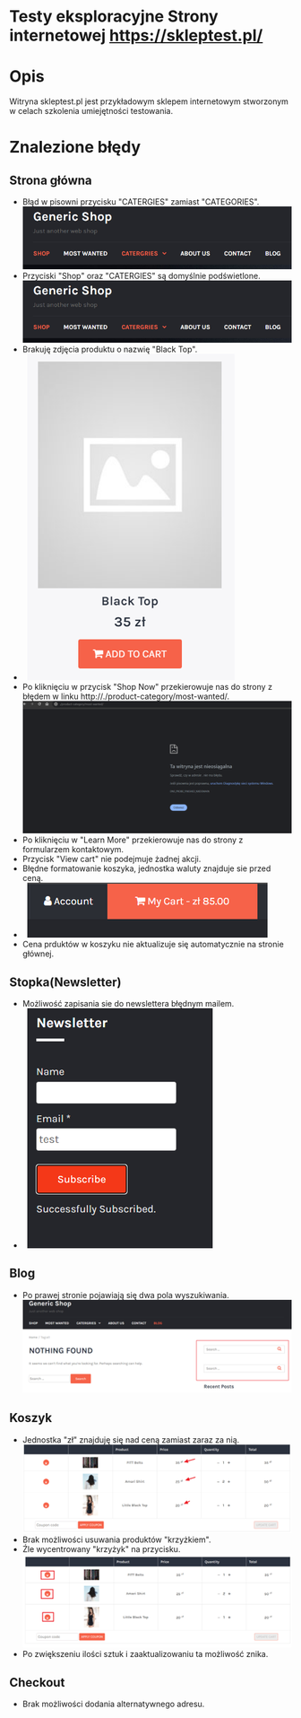 # Testy eksploracyjne Strony internetowej https://skleptest.pl/

# Opis
Witryna skleptest.pl jest przykładowym sklepem internetowym stworzonym w celach szkolenia umiejętności testowania.


# Znalezione błędy

## Strona główna
- Błąd w pisowni przycisku "CATERGIES" zamiast "CATEGORIES".
![tu powinien być obrazek](https://github.com/jeremiaszskoczylas/portfolio/blob/main/skleptest.pl/images/podswietlanie.png?raw=true "błąd w pisowni")
- Przyciski "Shop" oraz "CATERGIES" są domyślnie podświetlone.
![tu powinien być obrazek](https://github.com/jeremiaszskoczylas/portfolio/blob/main/skleptest.pl/images/podswietlanie.png?raw=true "błąd w stylistyczny")
- Brakuję zdjęcia produktu o nazwię "Black Top".
- $~$
![tu powinien być obrazek](https://github.com/jeremiaszskoczylas/portfolio/blob/main/skleptest.pl/images/brak_zdjecia.png?raw=true "błąd braku zdjęcia")
- Po kliknięciu w przycisk "Shop Now" przekierowuje nas do strony z błędem w linku http://./product-category/most-wanted/.
![tu powinien być obrazek](https://github.com/jeremiaszskoczylas/portfolio/blob/main/skleptest.pl/images/blad_strony.png?raw=true "błąd w linku")
- Po kliknięciu w "Learn More" przekierowuje nas do strony z formularzem kontaktowym.
- Przycisk "View cart" nie podejmuje żadnej akcji.
- Błędne formatowanie koszyka, jednostka waluty znajduje sie przed ceną.
- $~$
![tu powinien być obrazek](https://github.com/jeremiaszskoczylas/portfolio/blob/main/skleptest.pl/images/koszyk_formatowanie.png?raw=true "błąd formatowania")
- Cena prduktów w koszyku nie aktualizuje się automatycznie na stronie głównej.

## Stopka(Newsletter)
- Możliwość zapisania sie do newslettera błędnym mailem.
- $~$
![tu powinien być obrazek](https://github.com/jeremiaszskoczylas/portfolio/blob/main/skleptest.pl/images/newsletter.png?raw=true "błąd walidacji")
## Blog
- Po prawej stronie pojawiają się dwa pola wyszukiwania.
![tu powinien być obrazek](https://github.com/jeremiaszskoczylas/portfolio/blob/main/skleptest.pl/images/2_wyszukiwarki.png?raw=true "błąd stylistyczny")
## Koszyk
- Jednostka "zł" znajduję się nad ceną zamiast zaraz za nią.
![tu powinien być obrazek](https://github.com/jeremiaszskoczylas/portfolio/blob/main/skleptest.pl/images/koszyk_cena.png?raw=true "błąd stylistyczny")
- Brak możliwości usuwania produktów "krzyżkiem".
- Źle wycentrowany "krzyżyk" na przycisku.
![tu powinien być obrazek](https://github.com/jeremiaszskoczylas/portfolio/blob/main/skleptest.pl/images/koszyk_krzyzyki.png?raw=true "błąd stylistyczny")
- Po zwiększeniu ilości sztuk i zaaktualizowaniu ta możliwość znika.

## Checkout
- Brak możliwości dodania alternatywnego adresu.

